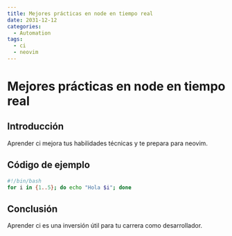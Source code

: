 ```yaml
---
title: Mejores prácticas en node en tiempo real
date: 2031-12-12
categories:
  - Automation
tags:
  - ci
  - neovim
---
```


# Mejores prácticas en node en tiempo real

## Introducción

Aprender ci mejora tus habilidades técnicas y te prepara para neovim.

## Código de ejemplo

```bash
#!/bin/bash
for i in {1..5}; do echo "Hola $i"; done
```

## Conclusión

Aprender ci es una inversión útil para tu carrera como desarrollador.